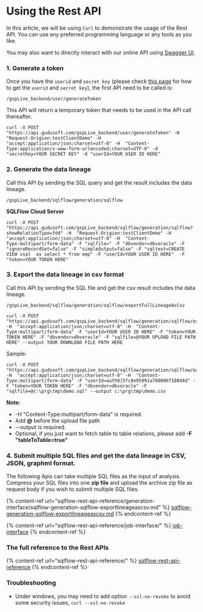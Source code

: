 # Using the Rest API

In this article, we will be using `Curl` to demonstrate the usage of the Rest API. You can use any preferred programming language or any tools as you like.

You may also want to directly interact with our online API using [Swagger UI](swagger-ui.md).

### **1. Generate a token**

Once you have the `userid` and `secret key` (please check [this page](prerequisites.md#generate-account-secret) for how to get the `userid` and `secret key`), the first API need to be called is:

```
/gspLive_backend/user/generateToken
```

This API will return a temporary token that needs to be used in the API call thereafter.

```
curl -X POST "https://api.gudusoft.com/gspLive_backend/user/generateToken" -H  "Request-Origion:testClientDemo" -H  "accept:application/json;charset=utf-8" -H  "Content-Type:application/x-www-form-urlencoded;charset=UTF-8" -d "secretKey=YOUR SECRET KEY" -d "userId=YOUR USER ID HERE"
```

### **2. Generate the data lineage**

Call this API by sending the SQL query and get the result includes the data lineage.

```
/gspLive_backend/sqlflow/generation/sqlflow
```

**SQLFlow Cloud Server**

```
curl -X POST "https://api.gudusoft.com/gspLive_backend/sqlflow/generation/sqlflow?showRelationType=fdd" -H  "Request-Origion:testClientDemo" -H  "accept:application/json;charset=utf-8" -H  "Content-Type:multipart/form-data" -F "sqlfile=" -F "dbvendor=dbvoracle" -F "ignoreRecordSet=false" -F "simpleOutput=false" -F "sqltext=CREATE VIEW vsal  as select * from emp" -F "userId=YOUR USER ID HERE"  -F "token=YOUR TOKEN HERE"
```

### **3. Export the data lineage in csv format**

Call this API by sending the SQL file and get the csv result includes the data lineage.

```
/gspLive_backend/sqlflow/generation/sqlflow/exportFullLineageAsCsv
```

```
curl -X POST "https://api.gudusoft.com/gspLive_backend/sqlflow/generation/sqlflow/exportFullLineageAsCsv" -H  "accept:application/json;charset=utf-8" -H  "Content-Type:multipart/form-data" -F "userId=YOUR USER ID HERE" -F "token=YOUR TOKEN HERE" -F "dbvendor=dbvoracle" -F "sqlfile=@YOUR UPLOAD FILE PATH HERE" --output YOUR DOWNLOAD FILE PATH HERE
```

Sample:

```
curl -X POST "https://api.gudusoft.com/gspLive_backend/sqlflow/generation/sqlflow/exportLineageAsCsv" -H  "accept:application/json;charset=utf-8" -H  "Content-Type:multipart/form-data" -F "userId=auth0|5fc8e95991a780006f180d4d" -F "token=YOUR TOKEN HERE" -F "dbvendor=dbvoracle" -F "sqlfile=@c:\prg\tmp\demo.sql" --output c:\prg\tmp\demo.csv
```

**Note:**

* \-H "Content-Type:multipart/form-data" is required.
* Add **@** before the upload file path
* \--output is required.
* Optional, if you just want to fetch table to table relations, please add **-F "tableToTable=true"**

### **4. Submit multiple SQL files and get the data lineage in CSV, JSON, graphml format.**

The following Apis can take multiple SQL files as the input of analysis. Compress your SQL files into one **zip file** and upload the archive zip file as request body if you wish to submit multiple SQL files.

{% content-ref url="sqlflow-rest-api-reference/generation-interface/sqlflow-generation-sqlflow-exportlineageascsv.md" %}
[sqlflow-generation-sqlflow-exportlineageascsv.md](sqlflow-rest-api-reference/generation-interface/sqlflow-generation-sqlflow-exportlineageascsv.md)
{% endcontent-ref %}

{% content-ref url="sqlflow-rest-api-reference/job-interface/" %}
[job-interface](sqlflow-rest-api-reference/job-interface/)
{% endcontent-ref %}

### The full reference to the Rest APIs

{% content-ref url="sqlflow-rest-api-reference/" %}
[sqlflow-rest-api-reference](sqlflow-rest-api-reference/)
{% endcontent-ref %}

### Troubleshooting

* Under windows, you may need to add option `--ssl-no-revoke` to avoid some security issues, `curl --ssl-no-revoke`

